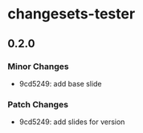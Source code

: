 # changesets-tester

## 0.2.0

### Minor Changes

- 9cd5249: add base slide

### Patch Changes

- 9cd5249: add slides for version
